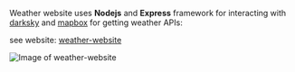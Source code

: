 Weather website uses **Nodejs** and **Express** framework for interacting with [darksky](https://darksky.net)
and [mapbox](www.mapbox.com) for getting weather APIs:

see website: [weather-website](https://khashayar-weather-app.herokuapp.com)






![Image of weather-website](http://www.khashayarweb.ir/github-images/weather-website.png)
